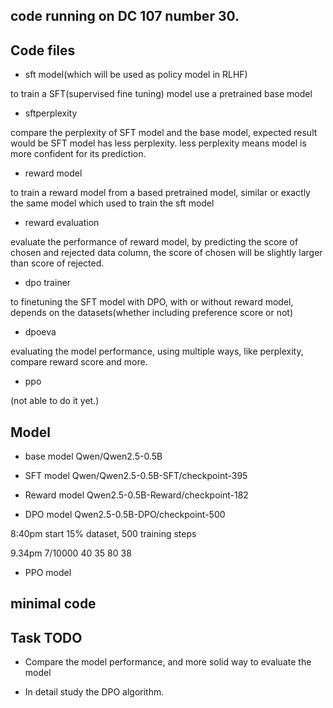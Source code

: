 

## code running on DC 107 number 30.

## Code files

* sft model(which will be used as policy model in RLHF)

to train a SFT(supervised fine tuning) model use a pretrained base model

* sftperplexity

compare the perplexity of SFT model and the base model, expected result would be SFT model has less perplexity.
less perplexity means model is more confident for its prediction.

* reward model

to train a reward model from a based pretrained model, similar or exactly the same model which used to train the sft model

* reward evaluation

evaluate the performance of reward model, by predicting the score of chosen and rejected data column, 
the score of chosen will be slightly larger than score of rejected. 

* dpo trainer

to finetuning the SFT model with DPO, with or without reward model, depends on the datasets(whether including preference score or not)

* dpoeva

evaluating the model performance, using multiple ways, like perplexity, compare reward score and more.

* ppo

(not able to do it yet.)



## Model 
* base model
Qwen/Qwen2.5-0.5B

* SFT model
Qwen/Qwen2.5-0.5B-SFT/checkpoint-395

* Reward model
Qwen2.5-0.5B-Reward/checkpoint-182

* DPO model
Qwen2.5-0.5B-DPO/checkpoint-500

8:40pm start 15% dataset, 500 training steps

9.34pm 7/10000
40 35
80 38
* PPO model

## minimal code 


## Task TODO
* Compare the model performance, and more solid way to evaluate the model

* In detail study the DPO algorithm.